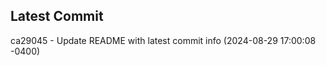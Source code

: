 
## Latest Commit
ca29045 - Update README with latest commit info (2024-08-29 17:00:08 -0400) <Yunxi-Zhou>
